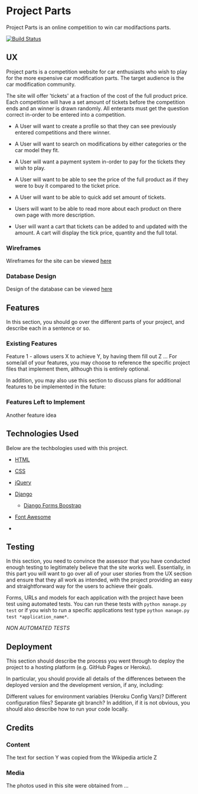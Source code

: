 # Project Parts

Project Parts is an online competition to win car modifactions parts.

[![Build Status](https://travis-ci.org/msped/projectparts.svg?branch=master)](https://travis-ci.org/msped/projectparts)

## UX

Project parts is a competition website for car enthusiasts who wish to play for the more expensive car modification parts. The target audience is the car modification community.

The site will offer 'tickets' at a fraction of the cost of the full product price. Each competition will have a set amount of tickets before the competition ends and an winner is drawn randomly. All enterants must get the question correct in-order to be entered into a competition.

- A User will want to create a profile so that they can see previously entered competitions and there winner.

- A User will want to search on modifications by either categories or the car model they fit.

- A User will want a payment system in-order to pay for the tickets they wish to play.

- A User will want to be able to see the price of the full product as if they were to buy it compared to the ticket price.

- A User will want to be able to quick add set amount of tickets.

- Users will want to be able to read more about each product on there own page with more description.

- User will want a cart that tickets can be added to and updated with the amount. A cart will display the tick price, quantity and the full total.

### Wireframes

Wireframes for the site can be viewed [here](https://github.com/msped/projectparts/tree/master/assets/wireframes/exports)

### Database Design

Design of the database can be viewed [here]()

## Features

In this section, you should go over the different parts of your project, and describe each in a sentence or so.

### Existing Features

Feature 1 - allows users X to achieve Y, by having them fill out Z
...
For some/all of your features, you may choose to reference the specific project files that implement them, although this is entirely optional.

In addition, you may also use this section to discuss plans for additional features to be implemented in the future:

### Features Left to Implement

Another feature idea

## Technologies Used

Below are the techbologies used with this project.

- [HTML](https://en.wikipedia.org/wiki/HTML)

- [CSS](https://en.wikipedia.org/wiki/Cascading_Style_Sheets)

- [jQuery](https://jquery.com/)

- [Django](https://www.djangoproject.com/)
    - [Django Forms Boostrap](https://pypi.org/project/django-forms-bootstrap/)

- [Font Awesome](https://fontawesome.com/)

- 

## Testing

In this section, you need to convince the assessor that you have conducted enough testing to legitimately believe that the site works well. Essentially, in this part you will want to go over all of your user stories from the UX section and ensure that they all work as intended, with the project providing an easy and straightforward way for the users to achieve their goals.

Forms, URLs and models for each application with the project have been test using automated tests. You can run these tests with `python manage.py test` or if you wish to run a specific applications test type `python manage.py test *application_name*`.

*NON AUTOMATED TESTS*

## Deployment

This section should describe the process you went through to deploy the project to a hosting platform (e.g. GitHub Pages or Heroku).

In particular, you should provide all details of the differences between the deployed version and the development version, if any, including:

Different values for environment variables (Heroku Config Vars)?
Different configuration files?
Separate git branch?
In addition, if it is not obvious, you should also describe how to run your code locally.

## Credits

### Content

The text for section Y was copied from the Wikipedia article Z

### Media

The photos used in this site were obtained from ...
